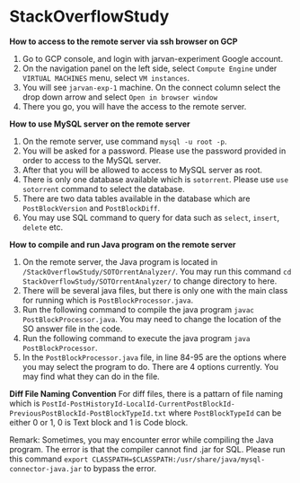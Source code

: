 # StackOverflowStudy
**How to access to the remote server via ssh browser on GCP**
1. Go to GCP console, and login with jarvan-experiment Google account.
2. On the navigation panel on the left side, select `Compute Engine` under `VIRTUAL MACHINES` menu, select `VM instances`.
3. You will see `jarvan-exp-1` machine. On the connect column select the drop down arrow and select `Open in browser window`
4. There you go, you will have the access to the remote server.

**How to use MySQL server on the remote server**
1. On the remote server, use command `mysql -u root -p`.
2. You will be asked for a password. Please use the password provided in order to access to the MySQL server.
3. After that you will be allowed to access to MySQL server as root.
4. There is only one database available which is `sotorrent`. Please use `use sotorrent` command to select the database.
5. There are two data tables available in the database which are `PostBlockVersion` and `PostBlockDiff`.
6. You may use SQL command to query for data such as `select`, `insert`, `delete` etc.

**How to compile and run Java program on the remote server**
1. On the remote server, the Java program is located in `/StackOverflowStudy/SOTOrrentAnalyzer/`. You may run this command `cd StackOverflowStudy/SOTOrrentAnalyzer/` to change directory to here.
2. There will be several java files, but there is only one with the main class for running which is `PostBlockProcessor.java`.
3. Run the following command to compile the java program `javac PostBlockProcessor.java`. You may need to change the location of the SO answer file in the code.
4. Run the following command to execute the java program `java PostBlockProcessor`.
5. In the `PostBlockProcessor.java` file, in line 84-95 are the options where you may select the program to do. There are 4 options currently. You may find what they can do in the file.

**Diff File Naming Convention**
For diff files, there is a pattarn of file naming which is `PostId-PostHistoryId-LocalId-CurrentPostBlockId-PreviousPostBlockId-PostBlockTypeId.txt` where `PostBlockTypeId` can be either 0 or 1, 0 is Text block and 1 is Code block.

Remark: Sometimes, you may encounter error while compiling the Java program. The error is that the compiler cannot find .jar for SQL. Please run this command `export CLASSPATH=$CLASSPATH:/usr/share/java/mysql-connector-java.jar` to bypass the error.
